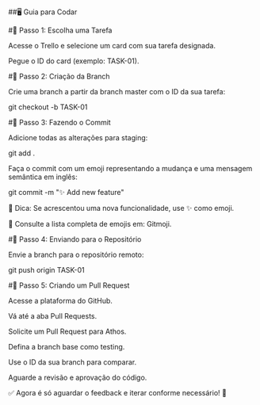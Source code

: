 ##🖥️ Guia para Codar

#📌 Passo 1: Escolha uma Tarefa

Acesse o Trello e selecione um card com sua tarefa designada.

Pegue o ID do card (exemplo: TASK-01).

#🌿 Passo 2: Criação da Branch

Crie uma branch a partir da branch master com o ID da sua tarefa:

 git checkout -b TASK-01

#📝 Passo 3: Fazendo o Commit

Adicione todas as alterações para staging:

git add .

Faça o commit com um emoji representando a mudança e uma mensagem semântica em inglês:

git commit -m ":sparkles: Add new feature"

📌 Dica: Se acrescentou uma nova funcionalidade, use :sparkles: como emoji.

🔗 Consulte a lista completa de emojis em: Gitmoji.

#🚀 Passo 4: Enviando para o Repositório

Envie a branch para o repositório remoto:

git push origin TASK-01

#🔄 Passo 5: Criando um Pull Request

Acesse a plataforma do GitHub.

Vá até a aba Pull Requests.

Solicite um Pull Request para Athos.

Defina a branch base como testing.

Use o ID da sua branch para comparar.

Aguarde a revisão e aprovação do código.

✅ Agora é só aguardar o feedback e iterar conforme necessário! 🚀

